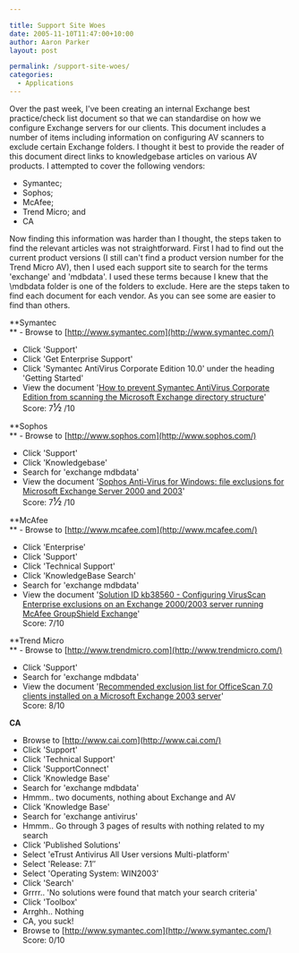 ```yaml
---

title: Support Site Woes
date: 2005-11-10T11:47:00+10:00
author: Aaron Parker
layout: post

permalink: /support-site-woes/
categories:
  - Applications
---
```

Over the past week, I've been creating an internal Exchange best practice/check list document so that we can standardise on how we configure Exchange servers for our clients. This document includes a number of items including information on configuring AV scanners to exclude certain Exchange folders. I thought it best to provide the reader of this document direct links to knowledgebase articles on various AV products. I attempted to cover the following vendors:

  * Symantec;
  * Sophos;
  * McAfee;
  * Trend Micro; and
  * CA

Now finding this information was harder than I thought, the steps taken to find the relevant articles was not straightforward. First I had to find out the current product versions (I still can't find a product version number for the Trend Micro AV), then I used each support site to search for the terms 'exchange' and 'mdbdata'. I used these terms because I knew that the \mdbdata folder is one of the folders to exclude. Here are the steps taken to find each document for each vendor. As you can see some are easier to find than others.

**Symantec  
** - Browse to [http://www.symantec.com](http://www.symantec.com/)  
- Click 'Support'  
- Click 'Get Enterprise Support'  
- Click 'Symantec AntiVirus Corporate Edition 10.0' under the heading 'Getting Started'  
- View the document '[How to prevent Symantec AntiVirus Corporate Edition from scanning the Microsoft Exchange directory structure](http://service1.symantec.com/SUPPORT/ent-security.nsf/docid/2005040513412648?OpenDocument&dtype=corp&src=ent_tutweb_nam?Open&dtype=corp&tdir=&tpre=&src=ent_tutweb_nam)'  
Score: 7<font size="4">½</font> /10

**Sophos  
** - Browse to [http://www.sophos.com](http://www.sophos.com/)  
- Click 'Support'  
- Click 'Knowledgebase'  
- Search for 'exchange mdbdata'  
- View the document '[Sophos Anti-Virus for Windows: file exclusions for Microsoft Exchange Server 2000 and 2003](http://www.sophos.com/support/knowledgebase/article/2214.html)'  
Score: 7<font size="4">½</font> /10

**McAfee  
** - Browse to [http://www.mcafee.com](http://www.mcafee.com/)  
- Click 'Enterprise'  
- Click 'Support'  
- Click 'Technical Support'  
- Click 'KnowledgeBase Search'  
- Search for 'exchange mdbdata'  
- View the document '[Solution ID kb38560 - Configuring VirusScan Enterprise exclusions on an Exchange 2000/2003 server running McAfee GroupShield Exchange](http://knowledgemap.nai.com/KanisaSupportSite/search.do?cmd=displayKCPopup&docType=kc&externalId=KBkb38560xml&sliceId=&dialogID=4606785)'  
Score: 7/10

**Trend Micro  
** - Browse to [http://www.trendmicro.com](http://www.trendmicro.com/)  
- Click 'Support'  
- Search for 'exchange mdbdata'  
- View the document '[Recommended exclusion list for OfficeScan 7.0 clients installed on a Microsoft Exchange 2003 server](http://kb.trendmicro.com/solutions/search/main/search/solutionDetail.asp?solutionID=25527&q=exchange+mdbdata&qp=&qt=exchange+mdbdata&qs=&r=4&c=25527&sort=0)'  
Score: 8/10

**CA**  
- Browse to [http://www.cai.com](http://www.cai.com/)  
- Click 'Support'  
- Click 'Technical Support'  
- Click 'SupportConnect'  
- Click 'Knowledge Base'  
- Search for 'exchange mdbdata'  
- Hmmm.. two documents, nothing about Exchange and AV  
- Click 'Knowledge Base'  
- Search for 'exchange antivirus'  
- Hmmm.. Go through 3 pages of results with nothing related to my search  
- Click 'Published Solutions'  
- Select 'eTrust Antivirus All User versions Multi-platform'  
- Select 'Release: 7.1&#8243;  
- Select 'Operating System: WIN2003'  
- Click 'Search'  
- Grrrr.. 'No solutions were found that match your search criteria'  
- Click 'Toolbox'  
- Arrghh.. Nothing  
- CA, you suck!  
- Browse to [http://www.symantec.com](http://www.symantec.com/)  
Score: 0/10